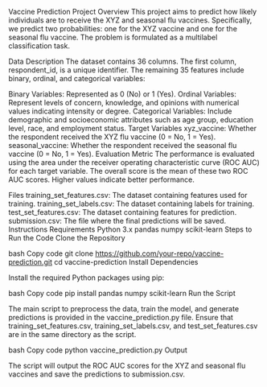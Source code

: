 Vaccine Prediction Project
Overview
This project aims to predict how likely individuals are to receive the XYZ and seasonal flu vaccines. Specifically, we predict two probabilities: one for the XYZ vaccine and one for the seasonal flu vaccine. The problem is formulated as a multilabel classification task.

Data Description
The dataset contains 36 columns. The first column, respondent_id, is a unique identifier. The remaining 35 features include binary, ordinal, and categorical variables:

Binary Variables: Represented as 0 (No) or 1 (Yes).
Ordinal Variables: Represent levels of concern, knowledge, and opinions with numerical values indicating intensity or degree.
Categorical Variables: Include demographic and socioeconomic attributes such as age group, education level, race, and employment status.
Target Variables
xyz_vaccine: Whether the respondent received the XYZ flu vaccine (0 = No, 1 = Yes).
seasonal_vaccine: Whether the respondent received the seasonal flu vaccine (0 = No, 1 = Yes).
Evaluation Metric
The performance is evaluated using the area under the receiver operating characteristic curve (ROC AUC) for each target variable. The overall score is the mean of these two ROC AUC scores. Higher values indicate better performance.

Files
training_set_features.csv: The dataset containing features used for training.
training_set_labels.csv: The dataset containing labels for training.
test_set_features.csv: The dataset containing features for prediction.
submission.csv: The file where the final predictions will be saved.
Instructions
Requirements
Python 3.x
pandas
numpy
scikit-learn
Steps to Run the Code
Clone the Repository

bash
Copy code
git clone https://github.com/your-repo/vaccine-prediction.git
cd vaccine-prediction
Install Dependencies

Install the required Python packages using pip:

bash
Copy code
pip install pandas numpy scikit-learn
Run the Script

The main script to preprocess the data, train the model, and generate predictions is provided in the vaccine_prediction.py file. Ensure that training_set_features.csv, training_set_labels.csv, and test_set_features.csv are in the same directory as the script.

bash
Copy code
python vaccine_prediction.py
Output

The script will output the ROC AUC scores for the XYZ and seasonal flu vaccines and save the predictions to submission.csv.
